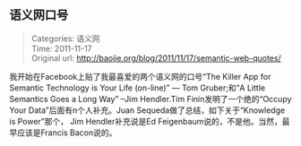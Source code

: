 语义网口号
---
    
> Categories: 语义网  
> Time: 2011-11-17  
> Original url: <http://baojie.org/blog/2011/11/17/semantic-web-quotes/>
    
我开始在Facebook上贴了我最喜爱的两个语义网的口号“The Killer App for Semantic Technology is Your Life (on-line)” — Tom Gruber;和“A Little Semantics Goes a Long Way” –Jim Hendler.Tim Finin发明了一个绝的“Occupy Your Data”后面有n个人补充。Juan Sequeda做了总结，如下关于“Knowledge is Power”那个， Jim Hendler补充说是Ed Feigenbaum说的，不是他。当然，最早应该是Francis Bacon说的。     
    